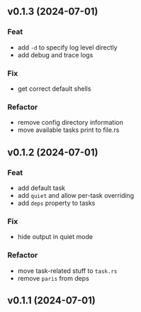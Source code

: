 ## v0.1.3 (2024-07-01)

### Feat

- add `-d` to specify log level directly
- add debug and trace logs

### Fix

- get correct default shells

### Refactor

- remove config directory information
- move available tasks print to file.rs

## v0.1.2 (2024-07-01)

### Feat

- add default task
- add `quiet` and allow per-task overriding
- add `deps` property to tasks

### Fix

- hide output in quiet mode

### Refactor

- move task-related stuff to `task.rs`
- remove `paris` from deps

## v0.1.1 (2024-07-01)
